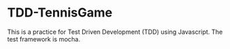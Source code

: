 # TDD-TennisGame

This is a practice for Test Driven Development (TDD) using Javascript.
The test framework is mocha.

